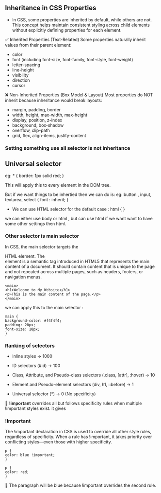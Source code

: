 ## Inheritance in CSS Properties
- In CSS, some properties are inherited by default, while others are not. This concept helps maintain consistent styling across child elements without explicitly defining properties for each element.

✅ Inherited Properties (Text-Related)
Some properties naturally inherit values from their parent element:

- color
- font (including font-size, font-family, font-style, font-weight)
- letter-spacing
- line-height
- visibility
- direction
- cursor


❌ Non-Inherited Properties (Box Model & Layout)
Most properties do NOT inherit because inheritance would break layouts:

- margin, padding, border
- width, height, max-width, max-height
- display, position, z-index
- background, box-shadow
- overflow, clip-path
- grid, flex, align-items, justify-content


### Setting something use all selector is not inheritance


## Universal selector
eg: 
    * {
        border: 1px solid red;
    }

This will apply this to every element in the DOM tree.

But if we want things to be inhertied then we can do is:
eg:
button , input, textarea, select {
    font : inherit;
} 

- We can use HTML selector for the default case : 
html {
}

we can either use body or html , but can use html if we want want to have some other settings then html.


### Other selector is main selector
In CSS, the main selector targets the <main> HTML element. The <main> element is a semantic tag introduced in HTML5 that represents the main content of a document. It should contain content that is unique to the page and not repeated across multiple pages, such as headers, footers, or navigation menus.


    <main>
    <h1>Welcome to My Website</h1>
    <p>This is the main content of the page.</p>
    </main>

we can apply this to the main selector : 

    main {
    background-color: #f4f4f4;
    padding: 20px;
    font-size: 18px;
    }


### Ranking of selectors
- Inline styles → 1000

- ID selectors (#id) → 100

- Class, Attribute, and Pseudo-class selectors (.class, [attr], :hover) → 10

- Element and Pseudo-element selectors (div, h1, ::before) → 1

- Universal selector (*) → 0 (No specificity)

🚀 <b>!important</b> overrides all but follows specificity rules when multiple !important styles exist.
it gives 

### !Important 
The !important declaration in CSS is used to override all other style rules, regardless of specificity. When a rule has !important, it takes priority over conflicting styles—even those with higher specificity.

    p {
    color: blue !important;
    }

    p {
    color: red;
    }
    
🔹 The paragraph will be blue because !important overrides the second rule.